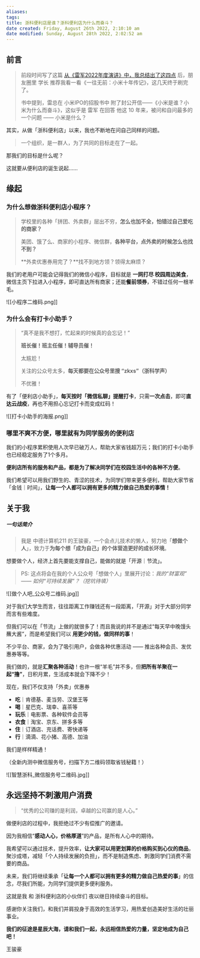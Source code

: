 ```yaml
---
aliases: 
tags: 
title: 浙科便利店是谁？浙科便利店为什么而奋斗？
date created: Friday, August 26th 2022, 2:10:10 am
date modified: Sunday, August 28th 2022, 2:02:52 am
---
```


## 前言

> 前段时间写了这篇 [从《雷军2022年度演讲》中，我总结出了这四点](https://mp.weixin.qq.com/s/ABgPmzG9Z73XmK3KHHMLXw) 后，朋友圈里 学长 推荐我看一看《一往无前：小米十年传记》，这几天终于刷完了。
> 
> 书中提到，雷总在 小米IPO的招股书中 附了封公开信——《小米是谁？小米为什么而奋斗》，这似乎是 雷军 在回答 他这 10 年来，被问和自问最多的一个问题 —— 小米是什么？

其实，从做「浙科便利店」以来，我也不断地在问自己同样的问题。

> 一个组织，是一群人，为了共同的目标走在了一起。

那我们的目标是什么呢？

这就要从便利店的诞生说起……

## 缘起

### 为什么想做浙科便利店小程序？

> 学校里的各种「拼团、外卖群」层出不穷，**怎么也加不全，怕错过自己爱吃的商家？**
> 
> 美团、饿了么、商家的小程序、微信群，**各种平台，点外卖的时候怎么也找不到？**
> 
> **外卖优惠券用完了？**找不到地方领？领得太麻烦？

我们的老用户可能会记得我们的微信小程序，目标就是 **一网打尽 校园周边美食**，微信主页下拉进入小程序，即可直达所有商家；还能**餐前领券**，不错过任何一根羊毛。

![[小程序二维码.png]]

### 为什么会有打卡小助手？

> “真不是我不想打，忙起来的时候真的会忘记！”
> 
> **班长催！班主任催！辅导员催！**
> 
> 太尴尬！
> 
> 关注的公众号太多，**每天都要在公众号里搜 “zkxs”（浙科学声）**
> 
> 不优雅！

有了「便利店小助手」，**每天按时「微信私聊」提醒打卡**，只需**一次点击**，即可**直达云战疫**，再也不用担心忘记打卡而变成红码！

![[打卡小助手的海报.png]]

### 哪里不爽不方便，哪里就有为同学服务的便利店

我们的小程序累积使用人次早已破万人，帮助大家省钱超万元；我们的打卡小助手也已经稳定服务了1个多月。

**便利店所有的服务和产品，都是为了解决同学们在校园生活中的各种不方便**。

我们希望可以用我们野生的、青涩的技术，为同学们带来更多便利，帮助大家节省「金钱｜时间」，**让每一个人都可以拥有更多的精力做自己热爱的事情！**

## 关于我

##### 一句话简介
> 我是 中德计算机211 的王骏豪，一个会点儿技术的懒人，努力地「**想做个人**」，致力于**为每个想「成为自己」的个体营造更好的成长环境**。

想要做个人，经济上首先要能支撑自己，能做的就是「开源｜节流」。

> PS: 这点将会在我的个人公众号「想做个人」里展开讨论：*我的“财富观” —— 如何“可持续发展”？（挖坑待填）*

![[做个人吧_公众号二维码.jpg]]

对于我们大学生而言，往往距离工作赚钱还有一段距离，「开源」对于大部分同学而言有些难度。

但我们可以在「节流」上做的就很多了！而且我说的并不是通过“每天早中晚馒头蘸大酱”，而是希望我们可以 **用更少的钱，做同样的事**！

不少平台、商家，会为了吸引用户，会做各种优惠活动 —— 推出各种会员、发优惠券等等。

我们做的，就是**汇聚各种活动**！也许一根“羊毛”并不多，但**把所有羊聚在一起“撸”**，日积月累，生活成本就会下降不少！

现在，我们不仅支持「外卖」优惠券

- **吃**｜肯德基、麦当劳、汉堡王等
- **喝**｜星巴克、瑞幸、喜茶等
- **玩乐**｜电影票、各种软件会员等
- **衣食**｜淘宝、京东、拼多多等
- **住**｜订酒店、充话费、寄快递等
- **行**｜滴滴、花小猪、高德、加油

我们是样样精通！

（全新内测中微信服务号，扫描下方二维码领取省钱秘籍！）

![[智慧浙科_微信服务号二维码.jpg]]

## 永远坚持不刺激用户消费

> “优秀的公司赚的是利润，卓越的公司赢的是人心。”

做便利店的过程中，我拒绝过不少有偿推广的邀请。

因为我相信“**感动人心，价格厚道**”的产品，是所有人心中的期待。

我希望可以通过技术，提升效率，**让大家可以用更划算的价格购买到心仪的商品**，聚沙成塔，减轻「个人持续发展的负担」，而不是制造焦虑、刺激同学们消费不需要的商品。

未来，我们将继续秉承「**让每一个人都可以拥有更多的精力做自己热爱的事**」的信念，尽我们所能，为同学们提供更多便利服务。

这就是我 和 浙科便利店的小伙伴们 夜以继日持续奋斗的目标。

感谢你关注我们，和我们并肩投身于高效的生活学习，用热爱创造美好生活的壮丽事业。

**我们的征途是星辰大海，请和我们一起，永远相信热爱的力量，坚定地成为自己吧！**

王骏豪